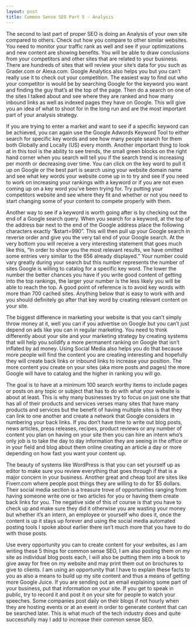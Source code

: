 ```yaml
---
layout: post
title: Common Sense SEO Part 5 - Analysis
---
```


The second to last part of proper SEO is doing an Analysis of your own site compared to others. Check out how you compare to other similar websites. You need to monitor your traffic rank as well and see if your optimizations and new content are showing benefits. You will be able to draw conclusions from your competitors and other sites that are related to your business. There are hundreds of sites that will review your site’s data for you such as Grader.com or Alexa.com. Google Analytics also helps you but you can’t really use it to check out your competition. The easiest way to find out who your competitor is would be by searching Google for the keyword you want and finding the guy that’s at the top of the page. Then do a search on one of the sites I talked about and see where they are ranked and how many inbound links as well as indexed pages they have on Google. This will give you an idea of what to shoot for in the long run and are the most important part of your analysis strategy.

If you are trying to enter a market and want to see if a specific keyword can be achieved, you can again use the Google Adwords Keyword Tool to either search for specific key words and see how many people search for them both Globally and Locally (US) every month. Another important thing to look at in this tool is the ability to see trends, the small green blocks on the right hand corner when you search will tell you if the search trend is increasing per month or decreasing over time. You can click on the key word to pull it up on Google or the best part is search using your website domain name and see what key words your website come up in to try and see if you need to work on increasing your rankings with a keyword or if you are not even coming up on a key word you’ve been trying for. Try putting your competitors website and see where they fit and whether or not you need to start changing some of your content to compete properly with them.

Another way to see if a keyword is worth going after is by checking out the end of a Google search query. When you search for a keyword, at the top of the address bar next to the end of the Google address place the following characters exactly “&start=990”. This will then pull up your Google search in reverse order and give you the very tail end of your Google search. At the very bottom you will receive a very interesting statement that goes much like this, “In order to show you the most relevant results, we have omitted some entries very similar to the 656 already displayed.” Your number could vary greatly during your search but this number represents the number of sites Google is willing to catalog for a specific key word. The lower the number the better chances you have if you write good content of getting into the top rankings, the larger your number is the less likely you will be able to reach the top. A good point of reference is to avoid key words with more than 700 cached sites. Anything below that is easy to work with and you should definitely go after that key word by creating relevant content on your site.

The biggest difference in marketing your website is that you can’t simply throw money at it, well you can if you advertise on Google but you can’t just depend on ads like you can in regular marketing. You need to think differently about your site and your marketing strategy by creating systems that will help you solidify a more permanent ranking on Google that isn’t inflated by ad money. Using Social Media also helps you do that because more people will find the content you are creating interesting and hopefully they will create back links or inbound links to increase your position. The more content you create on your sites (aka more posts and pages) the more Google will have to catalog and the higher in ranking you will go.

The goal is to have at a minimum 100 search worthy items to include pages or posts on any topic or subject that has to do with what your website is about at least. This is why many businesses try to focus on just one site that has all of their products and services verses many sites that have many products and services but the benefit of having multiple sites is that they can link to one another and create a network that Google considers in numbering your back links. If you don’t have time to write out blog posts, news articles, press releases, recipes, product reviews or any number of content you plan on having on your site then you can hire an intern who’s only job is to take the day to day information they are seeing in the office or in your field and blog about them online creating an article a day or more depending on how fast you want your content up.

The beauty of systems like WordPress is that you can set yourself up as editor to make sure you review everything that goes through if that is a major concern in your business. Another great and cheap tool are sites like Fiverr.com where people post things they are willing to do for $5 dollars. Their social media section is a treasure trove of opportunities ranging from having someone write one or two articles for you or having them create back links for you. The negative side of this of course is that you have to check up and make sure they did it otherwise you are wasting your money but whether it’s an intern, an employee or yourself who does it, once the content is up it stays up forever and using the social media automated posting tools I spoke about earlier there isn’t much more that you have to do with those posts.

Use every opportunity you can to create content for your websites, as I am writing these 5 things for common sense SEO, I am also posting them on my site as individual blog posts each, I will also be putting them into a book to give away for free on my website and may print them out on brochures to give to clients. I am using an opportunity that I have to explain these facts to you as also a means to build up my site content and thus a means of getting more Google Juice. If you are sending out an email explaining some part of your business, put that information on your site. If you get to speak in public, try to record it and post it on your site for people to watch your speeches. Some companies post daily on their blogs if not hourly when they are hosting events or at an event in order to generate content that can be searched later. This is what much of the tech industry does and quite successfully may I add to increase their common sense SEO.
